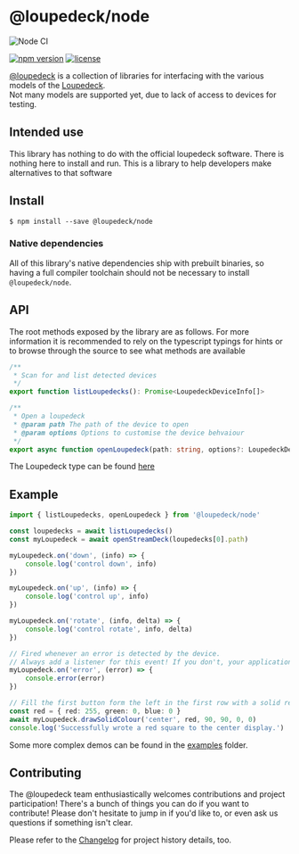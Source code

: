 # @loupedeck/node

![Node CI](https://github.com/Julusian/node-loupedeck/workflows/Node%20CI/badge.svg)

[![npm version](https://img.shields.io/npm/v/@loupedeck/node.svg)](https://npm.im/@loupedeck/node)
[![license](https://img.shields.io/npm/l/@loupedeck/node.svg)](https://npm.im/@loupedeck/node)

[@loupedeck](https://www.npmjs.com/org/loupedeck) is a collection of libraries for interfacing with the various models of the [Loupedeck](https://loupedeck.com/uk/).  
Not many models are supported yet, due to lack of access to devices for testing.

## Intended use

This library has nothing to do with the official loupedeck software. There is nothing here to install and run. This is a library to help developers make alternatives to that software

## Install

`$ npm install --save @loupedeck/node`

### Native dependencies

All of this library's native dependencies ship with prebuilt binaries, so having a full compiler toolchain should not be necessary to install `@loupedeck/node`.

## API

The root methods exposed by the library are as follows. For more information it is recommended to rely on the typescript typings for hints or to browse through the source to see what methods are available

```typescript
/**
 * Scan for and list detected devices
 */
export function listLoupedecks(): Promise<LoupedeckDeviceInfo[]>

/**
 * Open a loupedeck
 * @param path The path of the device to open
 * @param options Options to customise the device behvaiour
 */
export async function openLoupedeck(path: string, options?: LoupedeckDeviceOptions): Promise<LoupedeckDevice>
```

The Loupedeck type can be found [here](/packages/node/src/models/interface.ts#L6)

## Example

```typescript
import { listLoupedecks, openLoupedeck } from '@loupedeck/node'

const loupedecks = await listLoupedecks()
const myLoupedeck = await openStreamDeck(loupedecks[0].path)

myLoupedeck.on('down', (info) => {
	console.log('control down', info)
})

myLoupedeck.on('up', (info) => {
	console.log('control up', info)
})

myLoupedeck.on('rotate', (info, delta) => {
	console.log('control rotate', info, delta)
})

// Fired whenever an error is detected by the device.
// Always add a listener for this event! If you don't, your application may crash if an error is reported.
myLoupedeck.on('error', (error) => {
	console.error(error)
})

// Fill the first button form the left in the first row with a solid red color. This is asynchronous.
const red = { red: 255, green: 0, blue: 0 }
await myLoupedeck.drawSolidColour('center', red, 90, 90, 0, 0)
console.log('Successfully wrote a red square to the center display.')
```

Some more complex demos can be found in the [examples](examples/) folder.

## Contributing

The @loupedeck team enthusiastically welcomes contributions and project participation! There's a bunch of things you can do if you want to contribute! Please don't hesitate to jump in if you'd like to, or even ask us questions if something isn't clear.

Please refer to the [Changelog](CHANGELOG.md) for project history details, too.

